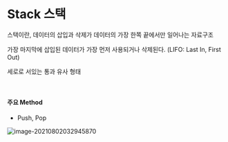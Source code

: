 # Stack 스택

스택이란, 데이터의 삽입과 삭제가 데이터의 가장 한쪽 끝에서만 일어나는 자료구조

가장 마지막에 삽입된 데이터가 가장 먼저 사용되거나 삭제된다. (LIFO: Last In, First Out)

세로로 서있는 통과 유사 형태

<br>

#### 주요 Method

* Push, Pop

![image-20210802032945870](C:\Users\LeeSua\AppData\Roaming\Typora\typora-user-images\image-20210802032945870.png)

